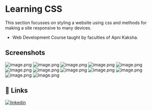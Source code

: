 
# Learning CSS
This section focusses on styling a website using css and methods for making a site responsive to many devices.

- Web Development Course
  taught by faculties of Apni Kaksha.

## Screenshots
![image.png](https://i.postimg.cc/JnKcDw7x/image.png)
![image.png](https://i.postimg.cc/158ctYk0/image.png)
![image.png](https://i.postimg.cc/5098MP5C/image.png)
![image.png](https://i.postimg.cc/cHDw1QT5/image.png)
![image.png](https://i.postimg.cc/bNSk8Sn3/image.png)
![image.png](https://i.postimg.cc/vH89jPk5/image.png)
![image.png](https://i.postimg.cc/vTnQSdMG/image.png)
![image.png](https://i.postimg.cc/5NPPkQ7N/image.png)
![image.png](https://i.postimg.cc/6510hJq8/image.png)
![image.png](https://i.postimg.cc/xdVLs021/image.png)
![image.png](https://i.postimg.cc/Y2Dg5NHV/image.png)
![image.png](https://i.postimg.cc/76sGy4p7/image.png)
  
## 🔗 Links
[![linkedin](https://img.shields.io/badge/linkedin-0A66C2?style=for-the-badge&logo=linkedin&logoColor=white)](https://www.linkedin.com/in/swapnil-singh-01317b21a/)